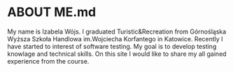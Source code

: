 # ABOUT ME.md
My name is Izabela Wójs. I graduated Turistic&Recreation from Górnośląska Wyższa Szkoła Handlowa im.Wojciecha Korfantego in Katowice. Recently I have started to interest of software testing. My goal is to develop testing knowlage and technical skills. On this site I would like to share my all gained experience from the course.
